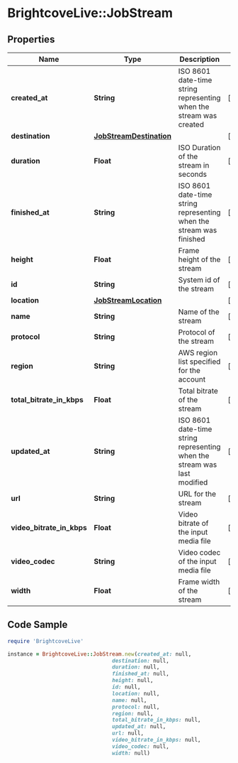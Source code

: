 # BrightcoveLive::JobStream

## Properties

Name | Type | Description | Notes
------------ | ------------- | ------------- | -------------
**created_at** | **String** | ISO 8601 date-time string representing when the stream was created | [optional] 
**destination** | [**JobStreamDestination**](JobStreamDestination.md) |  | [optional] 
**duration** | **Float** | ISO Duration of the stream in seconds | [optional] 
**finished_at** | **String** | ISO 8601 date-time string representing when the stream was finished | [optional] 
**height** | **Float** | Frame height of the stream | [optional] 
**id** | **String** | System id of the stream | [optional] 
**location** | [**JobStreamLocation**](JobStreamLocation.md) |  | [optional] 
**name** | **String** | Name of the stream | [optional] 
**protocol** | **String** | Protocol of the stream | [optional] 
**region** | **String** | AWS region list specified for the account | [optional] 
**total_bitrate_in_kbps** | **Float** | Total bitrate of the stream | [optional] 
**updated_at** | **String** | ISO 8601 date-time string representing when the stream was last modified | [optional] 
**url** | **String** | URL for the stream | [optional] 
**video_bitrate_in_kbps** | **Float** | Video bitrate of the input media file | [optional] 
**video_codec** | **String** | Video codec of the input media file | [optional] 
**width** | **Float** | Frame width of the stream | [optional] 

## Code Sample

```ruby
require 'BrightcoveLive'

instance = BrightcoveLive::JobStream.new(created_at: null,
                                 destination: null,
                                 duration: null,
                                 finished_at: null,
                                 height: null,
                                 id: null,
                                 location: null,
                                 name: null,
                                 protocol: null,
                                 region: null,
                                 total_bitrate_in_kbps: null,
                                 updated_at: null,
                                 url: null,
                                 video_bitrate_in_kbps: null,
                                 video_codec: null,
                                 width: null)
```



